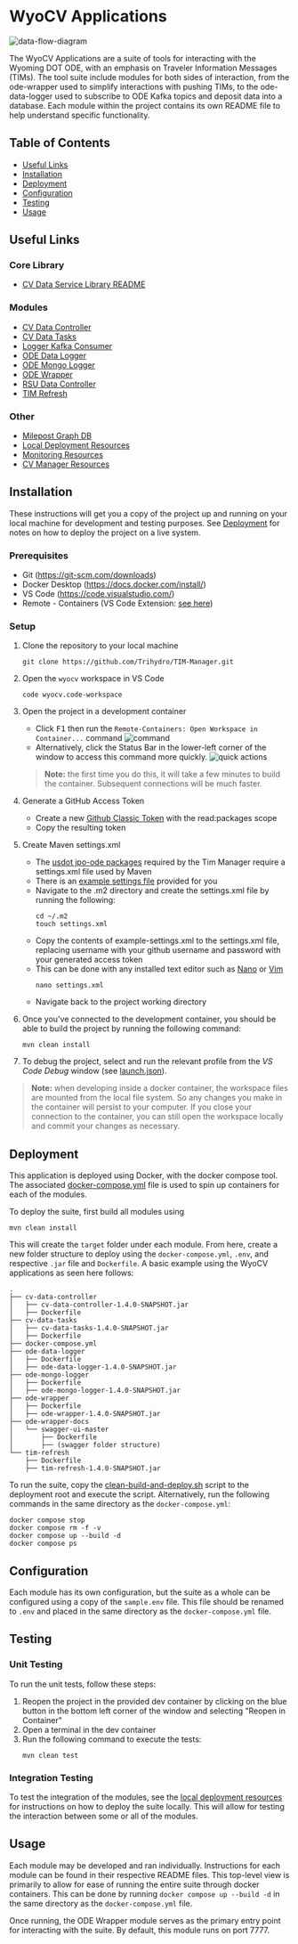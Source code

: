 # WyoCV Applications
![data-flow-diagram](/images/diagrams/data-flow-diagram.png)

The WyoCV Applications are a suite of tools for interacting with the Wyoming DOT ODE, with an emphasis on Traveler Information Messages (TIMs). The tool suite include modules for both sides of interaction, from the ode-wrapper used to simplify interactions with pushing TIMs, to the ode-data-logger used to subscribe to ODE Kafka topics and deposit data into a database. Each module within the project contains its own README file to help understand specific functionality.

## Table of Contents
- [Useful Links](#useful-links)
- [Installation](#installation)
- [Deployment](#deployment)
- [Configuration](#configuration)
- [Testing](#testing)
- [Usage](#usage)

## Useful Links
### Core Library
- [CV Data Service Library README](./cv-data-service-library/README.md)

### Modules
- [CV Data Controller](./cv-data-controller/README.md)
- [CV Data Tasks](./cv-data-tasks/README.md)
- [Logger Kafka Consumer](./logger-kafka-consumer/README.md)
- [ODE Data Logger](./ode-data-logger/README.md)
- [ODE Mongo Logger](./ode-mongo-logger/README.md)
- [ODE Wrapper](./ode-wrapper/README.md)
- [RSU Data Controller](./rsu-data-controller/README.md)
- [TIM Refresh](./tim-refresh/README.md)

### Other
- [Milepost Graph DB](./milepost-graph-db/README.md)
- [Local Deployment Resources](./local-deployment/README.md)
- [Monitoring Resources](./monitoring/README.md)
- [CV Manager Resources](./cv-manager/README.md)

## Installation
These instructions will get you a copy of the project up and running on your local machine for development and testing purposes. See [Deployment](#deployment) for notes on how to deploy the project on a live system.

### Prerequisites
- Git (https://git-scm.com/downloads)
- Docker Desktop (https://docs.docker.com/install/)
- VS Code (https://code.visualstudio.com/)
- Remote - Containers (VS Code Extension: [see here](https://marketplace.visualstudio.com/items?itemName=ms-vscode-remote.remote-containers))

### Setup
1. Clone the repository to your local machine
   ```
   git clone https://github.com/Trihydro/TIM-Manager.git
   ```

2. Open the `wyocv` workspace in VS Code
    ```
    code wyocv.code-workspace
    ```

3. Open the project in a development container
    - Click <kbd>F1</kbd> then run the `Remote-Containers: Open Workspace in Container...` command
    ![command](/images/open-in-remote-container.png)
    - Alternatively, click the Status Bar in the lower-left corner of the window to access this command more quickly.
    ![quick actions](/images/remote-dev-status-bar.png)

    > __Note:__ the first time you do this, it will take a few minutes to build the container. Subsequent connections will be much faster.

4. Generate a GitHub Access Token
    - Create a new [Github Classic Token](https://github.com/settings/tokens) with the read:packages scope
    - Copy the resulting token

5. Create Maven settings.xml
    - The [usdot jpo-ode packages](https://github.com/orgs/usdot-jpo-ode/packages?repo_name=jpo-ode) required by the Tim Manager require a settings.xml file used by Maven
    - There is an [example settings file](example-settings.xml) provided for you
    - Navigate to the .m2 directory and create the settings.xml file by running the following:
        ```
        cd ~/.m2
        touch settings.xml
        ```
    - Copy the contents of example-settings.xml to the settings.xml file, replacing username with your github username and password with your generated access token
    - This can be done with any installed text editor such as [Nano](https://www.nano-editor.org/docs.php) or [Vim](https://www.vim.org/docs.php)
        ```
        nano settings.xml
        ```
    - Navigate back to the project working directory

6. Once you've connected to the development container, you should be able to build the project by running the following command:
    ```
    mvn clean install
    ```
7. To debug the project, select and run the relevant profile from the _VS Code Debug_ window (see [launch.json](./.vscode/launch.json)).

> __Note:__ when developing inside a docker container, the workspace files are mounted from the local file system. So any changes you make in the container will persist to your computer. If you close your connection to the container, you can still open the workspace locally and commit your changes as necessary.

## Deployment
This application is deployed using Docker, with the docker compose tool. The associated [docker-compose.yml](./docker-compose.yml) file is used to spin up containers for each of the modules.

To deploy the suite, first build all modules using 
```
mvn clean install
```
This will create the `target` folder under each module. From here, create a new folder structure to deploy using the `docker-compose.yml`, `.env`, and respective `.jar` file and `Dockerfile`. A basic example using the WyoCV applications as seen here follows:

```
.
├── cv-data-controller
│   ├── cv-data-controller-1.4.0-SNAPSHOT.jar
│   ├── Dockerfile
├── cv-data-tasks
│   ├── cv-data-tasks-1.4.0-SNAPSHOT.jar
│   ├── Dockerfile
├── docker-compose.yml
├── ode-data-logger
│   ├── Dockerfile
│   ├── ode-data-logger-1.4.0-SNAPSHOT.jar
├── ode-mongo-logger
│   ├── Dockerfile
│   ├── ode-mongo-logger-1.4.0-SNAPSHOT.jar
├── ode-wrapper
│   ├── Dockerfile
│   ├── ode-wrapper-1.4.0-SNAPSHOT.jar
├── ode-wrapper-docs
│   └── swagger-ui-master
│       ├── Dockerfile
│       ├── (swagger folder structure)
└── tim-refresh
    ├── Dockerfile   
    ├── tim-refresh-1.4.0-SNAPSHOT.jar

```

To run the suite, copy the [clean-build-and-deploy.sh](./docker-scripts/clean-build-and-deploy.sh) script to the deployment root and execute the script. Alternatively, run the following commands in the same directory as the `docker-compose.yml`:
```
docker compose stop
docker compose rm -f -v
docker compose up --build -d
docker compose ps
```

## Configuration
Each module has its own configuration, but the suite as a whole can be configured using a copy of the `sample.env` file. This file should be renamed to `.env` and placed in the same directory as the `docker-compose.yml` file.

## Testing
### Unit Testing
To run the unit tests, follow these steps:
1. Reopen the project in the provided dev container by clicking on the blue button in the bottom left corner of the window and selecting "Reopen in Container"
1. Open a terminal in the dev container
1. Run the following command to execute the tests:
    ```
    mvn clean test
    ```

### Integration Testing
To test the integration of the modules, see the [local deployment resources](./local-deployment/README.md) for instructions on how to deploy the suite locally. This will allow for testing the interaction between some or all of the modules.

## Usage 
Each module may be developed and ran individually. Instructions for each module can be found in their respective README files. This top-level view is primarily to allow for ease of running the entire suite through docker containers. This can be done by running `docker compose up --build -d` in the same directory as the `docker-compose.yml` file.

Once running, the ODE Wrapper module serves as the primary entry point for interacting with the suite. By default, this module runs on port 7777.